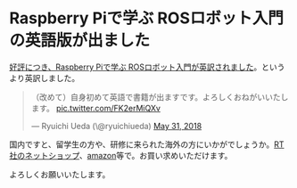 # Raspberry Piで学ぶ ROSロボット入門の英語版が出ました
<a href="http://www.nikkeibp.co.jp/atclpubmkt/book/18/267950/">好評につき、Raspberry Piで学ぶ ROSロボット入門が英訳されました</a>。というより英訳しました。
<blockquote class="twitter-tweet" data-partner="tweetdeck">
<p dir="ltr" lang="ja">（改めて）自身初めて英語で書籍が出ますです。よろしくおねがいいたします。 <a href="https://t.co/FK2erMiQXv">pic.twitter.com/FK2erMiQXv</a></p>
— Ryuichi Ueda (\@ryuichiueda) <a href="https://twitter.com/ryuichiueda/status/1002131423006900224?ref_src=twsrc%5Etfw">May 31, 2018</a></blockquote>
<script async src="https://platform.twitter.com/widgets.js" charset="utf-8"></script>

国内ですと、留学生の方や、研修に来られた海外の方にいかがでしょうか。<a href="https://www.rt-shop.jp/index.php?main_page=product_info&amp;cPath=1317&amp;products_id=3655">RT社のネットショップ</a>、<a href="https://www.amazon.co.jp/dp/B07D58QDKS">amazon</a>等で。お買い求めいただけます。

よろしくお願いいたします。
